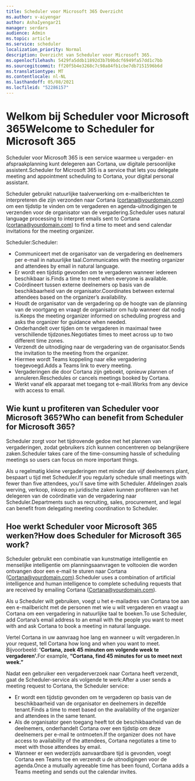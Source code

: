 ```yaml
---
title: Scheduler voor Microsoft 365 Overzicht
ms.author: v-aiyengar
author: AshaIyengar21
manager: serdars
audience: Admin
ms.topic: article
ms.service: scheduler
localization_priority: Normal
description: Overzicht van Scheduler voor Microsoft 365.
ms.openlocfilehash: 5429fa5ddb11892d3b7b9bdcf6949fa57dd1c7bb
ms.sourcegitcommit: ff20f5b4e3268c7c98a84fb1cbe7db7151596b6d
ms.translationtype: MT
ms.contentlocale: nl-NL
ms.lasthandoff: 05/08/2021
ms.locfileid: "52286157"
---
```

# <a name="welcome-to-scheduler-for-microsoft-365"></a><span data-ttu-id="efd9f-103">Welkom bij Scheduler voor Microsoft 365</span><span class="sxs-lookup"><span data-stu-id="efd9f-103">Welcome to Scheduler for Microsoft 365</span></span>

<span data-ttu-id="efd9f-104">Scheduler voor Microsoft 365 is een service waarmee u vergader- en afspraakplanning kunt delegeren aan Cortana, uw digitale persoonlijke assistent.</span><span class="sxs-lookup"><span data-stu-id="efd9f-104">Scheduler for Microsoft 365 is a service that lets you delegate meeting and appointment scheduling to Cortana, your digital personal assistant.</span></span> 

<span data-ttu-id="efd9f-105">Scheduler gebruikt natuurlijke taalverwerking om e-mailberichten te interpreteren die zijn verzonden naar Cortana (cortana@yourdomain.com) om een tijdstip te vinden om te vergaderen en agenda-uitnodigingen te verzenden voor de organisator van de vergadering.</span><span class="sxs-lookup"><span data-stu-id="efd9f-105">Scheduler uses natural language processing to interpret emails sent to Cortana (cortana@yourdomain.com) to find a time to meet and send calendar invitations for the meeting organizer.</span></span>   

<span data-ttu-id="efd9f-106">Scheduler:</span><span class="sxs-lookup"><span data-stu-id="efd9f-106">Scheduler:</span></span> 

- <span data-ttu-id="efd9f-107">Communiceert met de organisator van de vergadering en deelnemers per e-mail in natuurlijke taal.</span><span class="sxs-lookup"><span data-stu-id="efd9f-107">Communicates with the meeting organizer and attendees by email in natural language.</span></span>
- <span data-ttu-id="efd9f-108">Er wordt een tijdstip gevonden om te vergaderen wanneer iedereen beschikbaar is.</span><span class="sxs-lookup"><span data-stu-id="efd9f-108">Finds a time to meet when everyone is available.</span></span>
- <span data-ttu-id="efd9f-109">Coördineert tussen externe deelnemers op basis van de beschikbaarheid van de organisator.</span><span class="sxs-lookup"><span data-stu-id="efd9f-109">Coordinates between external attendees based on the organizer’s availability.</span></span>
- <span data-ttu-id="efd9f-110">Houdt de organisator van de vergadering op de hoogte van de planning van de voortgang en vraagt de organisator om hulp wanneer dat nodig is.</span><span class="sxs-lookup"><span data-stu-id="efd9f-110">Keeps the meeting organizer informed on scheduling progress and asks the organizer for guidance when needed.</span></span>
- <span data-ttu-id="efd9f-111">Onderhandelt over tijden om te vergaderen in maximaal twee verschillende tijdzones.</span><span class="sxs-lookup"><span data-stu-id="efd9f-111">Negotiates times to meet across up to two different time zones.</span></span>
- <span data-ttu-id="efd9f-112">Verzendt de uitnodiging naar de vergadering van de organisator.</span><span class="sxs-lookup"><span data-stu-id="efd9f-112">Sends the invitation to the meeting from the organizer.</span></span>
- <span data-ttu-id="efd9f-113">Hiermee wordt Teams koppeling naar elke vergadering toegevoegd.</span><span class="sxs-lookup"><span data-stu-id="efd9f-113">Adds a Teams link to every meeting.</span></span>
- <span data-ttu-id="efd9f-114">Vergaderingen die door Cortana zijn geboekt, opnieuw plannen of annuleren.</span><span class="sxs-lookup"><span data-stu-id="efd9f-114">Reschedules or cancels meetings booked by Cortana.</span></span>
- <span data-ttu-id="efd9f-115">Werkt vanaf elk apparaat met toegang tot e-mail.</span><span class="sxs-lookup"><span data-stu-id="efd9f-115">Works from any device with access to email.</span></span>

## <a name="who-can-benefit-from-scheduler-for-microsoft-365"></a><span data-ttu-id="efd9f-116">Wie kunt u profiteren van Scheduler voor Microsoft 365?</span><span class="sxs-lookup"><span data-stu-id="efd9f-116">Who can benefit from Scheduler for Microsoft 365?</span></span>

<span data-ttu-id="efd9f-117">Scheduler zorgt voor het tijdrovende gedoe met het plannen van vergaderingen, zodat gebruikers zich kunnen concentreren op belangrijkere zaken.</span><span class="sxs-lookup"><span data-stu-id="efd9f-117">Scheduler takes care of the time-consuming hassle of scheduling meetings so users can focus on more important things.</span></span> 

<span data-ttu-id="efd9f-118">Als u regelmatig kleine vergaderingen met minder dan vijf deelnemers plant, bespaart u tijd met Scheduler.</span><span class="sxs-lookup"><span data-stu-id="efd9f-118">If you regularly schedule small meetings with fewer than five attendees, you'll save time with Scheduler.</span></span>  <span data-ttu-id="efd9f-119">Afdelingen zoals werving, verkoop, inkoop en juridische zaken kunnen profiteren van het delegeren van de coördinatie van de vergadering naar Scheduler.</span><span class="sxs-lookup"><span data-stu-id="efd9f-119">Departments such as recruiting, sales, procurement, and legal can benefit from delegating meeting coordination to Scheduler.</span></span>

## <a name="how-does-scheduler-for-microsoft-365-work"></a><span data-ttu-id="efd9f-120">Hoe werkt Scheduler voor Microsoft 365 werken?</span><span class="sxs-lookup"><span data-stu-id="efd9f-120">How does Scheduler for Microsoft 365 work?</span></span>

<span data-ttu-id="efd9f-121">Scheduler gebruikt een combinatie van kunstmatige intelligentie en menselijke intelligentie om planningsaanvragen te voltooien die worden ontvangen door een e-mail te sturen naar Cortana (Cortana@yourdomain.com).</span><span class="sxs-lookup"><span data-stu-id="efd9f-121">Scheduler uses a combination of artificial intelligence and human intelligence to complete scheduling requests that are received by emailing Cortana (Cortana@yourdomain.com).</span></span>  

<span data-ttu-id="efd9f-122">Als u Scheduler wilt gebruiken, voegt u het e-mailadres van Cortana toe aan een e-mailbericht met de personen met wie u wilt vergaderen en vraagt u Cortana om een vergadering in natuurlijke taal te boeken.</span><span class="sxs-lookup"><span data-stu-id="efd9f-122">To use Scheduler, add Cortana’s email address to an email with the people you want to meet with and ask Cortana to book a meeting in natural language.</span></span> 

<span data-ttu-id="efd9f-123">Vertel Cortana in uw aanvraag hoe lang en wanneer u wilt vergaderen.</span><span class="sxs-lookup"><span data-stu-id="efd9f-123">In your request, tell Cortana how long and when you want to meet.</span></span> <span data-ttu-id="efd9f-124">Bijvoorbeeld: **'Cortana, zoek 45 minuten om volgende week te vergaderen'.**</span><span class="sxs-lookup"><span data-stu-id="efd9f-124">For example, **“Cortana, find 45 minutes for us to meet next week.”**</span></span>

<span data-ttu-id="efd9f-125">Nadat een gebruiker een vergaderverzoek naar Cortana heeft verzendt, gaat de Scheduler-service als volgende te werk:</span><span class="sxs-lookup"><span data-stu-id="efd9f-125">After a user sends a meeting request to Cortana, the Scheduler service:</span></span> 

- <span data-ttu-id="efd9f-126">Er wordt een tijdstip gevonden om te vergaderen op basis van de beschikbaarheid van de organisator en deelnemers in dezelfde tenant.</span><span class="sxs-lookup"><span data-stu-id="efd9f-126">Finds a time to meet based on the availability of the organizer and attendees in the same tenant.</span></span>
- <span data-ttu-id="efd9f-127">Als de organisator geen toegang heeft tot de beschikbaarheid van de deelnemers, onderhandelt Cortana over een tijdstip om deze deelnemers per e-mail te ontmoeten.</span><span class="sxs-lookup"><span data-stu-id="efd9f-127">If the organizer does not have access to availability of the attendees, Cortana negotiates a time to meet with those attendees by email.</span></span> 
- <span data-ttu-id="efd9f-128">Wanneer er een wederzijds aanvaardbare tijd is gevonden, voegt Cortana een Teams toe en verzendt u de uitnodigingen voor de agenda.</span><span class="sxs-lookup"><span data-stu-id="efd9f-128">Once a mutually agreeable time has been found, Cortana adds a Teams meeting and sends out the calendar invites.</span></span> 
